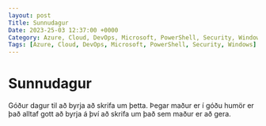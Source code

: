 ```yaml
---
layout: post
Title: Sunnudagur
Date: 2023-25-03 12:37:00 +0000
Category: Azure, Cloud, DevOps, Microsoft, PowerShell, Security, Windows
Tags: [Azure, Cloud, DevOps, Microsoft, PowerShell, Security, Windows]
---
```


# Sunnudagur

Góður dagur til að byrja að skrifa um þetta.
Þegar maður er í góðu humör er það alltaf gott að byrja á því að skrifa um það sem maður er að gera.